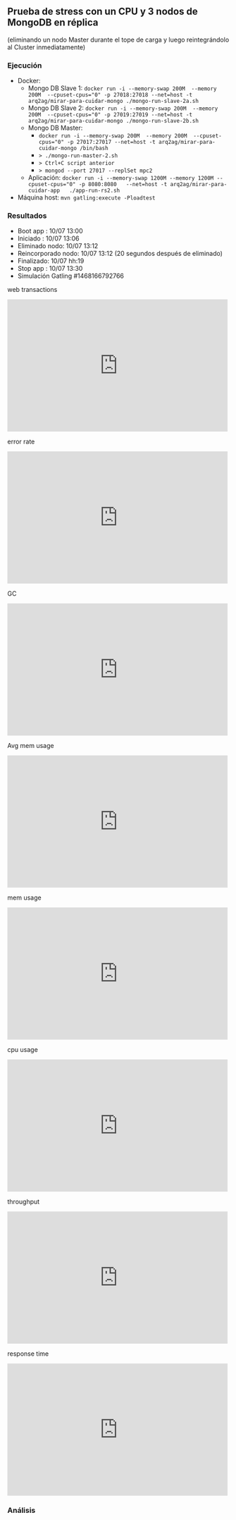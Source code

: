 ## Prueba de stress con un CPU y 3 nodos de MongoDB en réplica

(eliminando un nodo Master durante el tope de carga y luego reintegrándolo al Cluster inmediatamente)

### Ejecución

* Docker:
  * Mongo DB Slave 1: `docker run -i --memory-swap 200M  --memory 200M  --cpuset-cpus="0" -p 27018:27018 --net=host -t arq2ag/mirar-para-cuidar-mongo ./mongo-run-slave-2a.sh`
  * Mongo DB Slave 2: `docker run -i --memory-swap 200M  --memory 200M  --cpuset-cpus="0" -p 27019:27019 --net=host -t arq2ag/mirar-para-cuidar-mongo ./mongo-run-slave-2b.sh`
  * Mongo DB Master:
    * `docker run -i --memory-swap 200M  --memory 200M  --cpuset-cpus="0" -p 27017:27017 --net=host -t arq2ag/mirar-para-cuidar-mongo /bin/bash`
    * `> ./mongo-run-master-2.sh`
    * `> Ctrl+C script anterior`
    * `> mongod --port 27017 --replSet mpc2`
  * Aplicación:       `docker run -i --memory-swap 1200M --memory 1200M --cpuset-cpus="0" -p 8080:8080   --net=host -t arq2ag/mirar-para-cuidar-app   ./app-run-rs2.sh`
* Máquina host: `mvn gatling:execute -Ploadtest`

### Resultados

* Boot app  : 10/07 13:00
* Iniciado  : 10/07 13:06
* Eliminado nodo: 10/07 13:12
* Reincorporado nodo: 10/07 13:12 (20 segundos después de eliminado)
* Finalizado: 10/07 hh:19
* Stop app  : 10/07 13:30
* Simulación Gatling \#1468166792766

web transactions
<iframe src="https://rpm.newrelic.com/public/charts/cIgcM75mz2x" width="500" height="300" scrolling="no" frameborder="no"></iframe>

error rate
<iframe src="https://rpm.newrelic.com/public/charts/fT1LovSY60K" width="500" height="300" scrolling="no" frameborder="no"></iframe>

GC
<iframe src="https://rpm.newrelic.com/public/charts/3HzAUBBO8MO" width="500" height="300" scrolling="no" frameborder="no"></iframe>

Avg mem usage
<iframe src="https://rpm.newrelic.com/public/charts/62gpaYANOV2" width="500" height="300" scrolling="no" frameborder="no"></iframe>

mem usage
<iframe src="https://rpm.newrelic.com/public/charts/jYLDsD4FGgN" width="500" height="300" scrolling="no" frameborder="no"></iframe>

cpu usage
<iframe src="https://rpm.newrelic.com/public/charts/lP12fQAJyMf" width="500" height="300" scrolling="no" frameborder="no"></iframe>

throughput
<iframe src="https://rpm.newrelic.com/public/charts/hG1dYHMrEGc" width="500" height="300" scrolling="no" frameborder="no"></iframe>

response time
<iframe src="https://rpm.newrelic.com/public/charts/2gq7pzIfzIv" width="500" height="300" scrolling="no" frameborder="no"></iframe>

### Análisis

